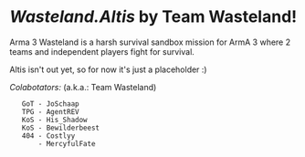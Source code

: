 *Wasteland.Altis* by Team Wasteland!
===================

Arma 3 Wasteland is a harsh survival sandbox mission for ArmA 3 where 2 teams and independent players fight for survival.


Altis isn't out yet, so for now it's just a placeholder :)


*Colabotators:* (a.k.a.: Team Wasteland)

       GoT - JoSchaap
       TPG - AgentREV
       KoS - His_Shadow
       KoS - Bewilderbeest
       404 - Costlyy
           - MercyfulFate
       

